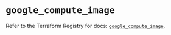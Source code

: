 # `google_compute_image`

Refer to the Terraform Registry for docs: [`google_compute_image`](https://registry.terraform.io/providers/hashicorp/google-beta/5.36.0/docs/resources/google_compute_image).
